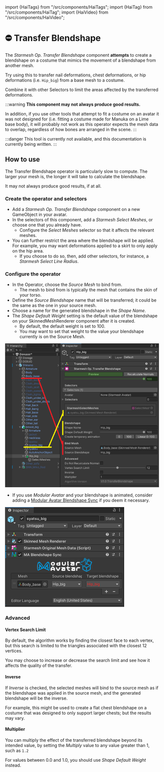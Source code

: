 ﻿---
unlisted: true
---

import {HaiTags} from "/src/components/HaiTags";
import {HaiTag} from "/src/components/HaiTag";
import {HaiVideo} from "/src/components/HaiVideo";

# ⛔ Transfer Blendshape

The *Starmesh Op. Transfer Blendshape* component **attempts** to create a blendshape on a costume that mimics the movement
of a blendshape from another mesh.

Try using this to transfer nail deformations, chest deformations, or hip deformations (i.e. `Hip_big`) from a base mesh to a costume.

Combine it with other Selectors to limit the areas affected by the transferred deformations.

:::warning
**This component may not always produce good results.**

In addition, if you use other tools that attempt to fit a costume on an avatar it was not designed for (i.e. fitting a costume made for Manuka on a Lime base body),
it will probably not work as this operator expects the mesh data to overlap, regardless of how bones are arranged in the scene.
:::

<HaiVideo src="../img/rhpnXAwgyV.mp4"></HaiVideo>

:::danger
This tool is currently not available, and this documentation is currently being written.
:::

## How to use

The Transfer Blendshape operator is particularly slow to compute. The larger your mesh is, the longer it will take to calculate the blendshape.

It may not always produce good results, if at all.

### Create the operator and selectors

- Add a *Starmesh Op. Transfer Blendshape* component on a new GameObject in your avatar.
- In the selectors of this component, add a *Starmesh Select Meshes*, or choose one that you already have.
    - Configure the *Select Meshes* selector so that it affects the relevant meshes.
- You can further restrict the area where the blendshape will be applied. For example, you may want deformations applied to a skirt to only
  apply on the hip area.
    - If you choose to do so, then, add other selectors, for instance, a *Starmesh Select Line Radius*.

### Configure the operator

- In the Operator, choose the *Source Mesh* to bind from.
    - The mesh to bind from is typically the mesh that contains the skin of your torso.
- Define the *Source Blendshape* name that will be transferred; it could be the same as the one in your source mesh.
- Choose a name for the generated blendshape in the *Shape Name*.
- The *Shape Default Weight* setting is the default value of the blendshape on your SkinnedMeshRenderer component after it is created.
    - By default, the default weight is set to 100. 
    - You may want to set that weight to the value your blendshape currently is on the Source Mesh.

![Unity_2zXUgUI90W.png](..%2Fimg%2FUnity_2zXUgUI90W.png)

- If you use *Modular Avatar* and your blendshape is animated, consider adding a [Modular Avatar Blendshape Sync](https://modular-avatar.nadena.dev/docs/reference/blendshape-sync) if you deem it necessary.

![Unity_mUgytskC14.png](..%2Fimg%2FUnity_mUgytskC14.png)

### Advanced

#### Vertex Search Limit

By default, the algorithm works by finding the closest face to each vertex, but this search is limited to the triangles associated with the closest 12 vertices.

You may choose to increase or decrease the search limit and see how it affects the quality of the transfer.

#### Inverse

If *Inverse* is checked, the selected meshes will bind to the source mesh as if the blendshape was applied in the source mesh, and the generated blendshape
will be the inverse.

For example, this might be used to create a flat chest blendshape on a costume that was designed to only support larger chests; but the results may vary.

#### Multiplier

You can multiply the effect of the transferred blendshape beyond its intended value, by setting the *Multiply* value to any value greater than 1, such as `1.2`

For values between 0.0 and 1.0, you should use *Shape Default Weight* instead.
